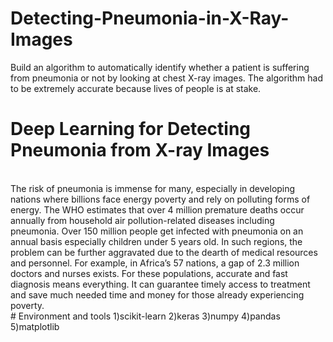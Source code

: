# Detecting-Pneumonia-in-X-Ray-Images
Build an algorithm to automatically identify whether a patient is suffering from pneumonia or not by looking at chest X-ray images. The algorithm had to be extremely accurate because lives of people is at stake.
<br>
# Deep Learning for Detecting Pneumonia from X-ray Images
<br>
The risk of pneumonia is immense for many, especially in developing nations where billions face energy poverty and rely on polluting forms of energy. The WHO estimates that over 4 million premature deaths occur annually from household air pollution-related diseases including pneumonia. Over 150 million people get infected with pneumonia on an annual basis especially children under 5 years old. In such regions, the problem can be further aggravated due to the dearth of medical resources and personnel. For example, in Africa’s 57 nations, a gap of 2.3 million doctors and nurses exists. For these populations, accurate and fast diagnosis means everything. It can guarantee timely access to treatment and save much needed time and money for those already experiencing poverty.

<br>
# Environment and tools
1)scikit-learn
2)keras
3)numpy
4)pandas
5)matplotlib
